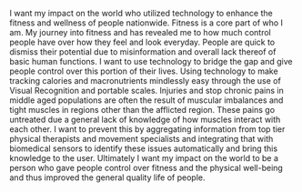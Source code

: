 I want my impact on the world who utilized technology to enhance the fitness and wellness of people nationwide. Fitness is a core part of who I am. My journey into fitness and has revealed me to how much control people have over how they feel and look everyday. People are quick to dismiss their potential due to misinformation and overall lack thereof of basic human functions. I want to use technology to bridge the gap and give people control over this portion of their lives. Using technology to make tracking calories and macronutrients mindlessly easy through the use of Visual Recognition and portable scales. Injuries and stop chronic pains in middle aged populations are often the result of muscular imbalances and tight muscles in regions other than the afflicted region. These pains go untreated due a general lack of knowledge of how muscles interact with each other. I want to prevent this by aggregating information from top tier physical therapists and movement specialists and integrating that with biomedical sensors to identify these issues automatically and bring this knowledge to the user. Ultimately I want my impact on the world to be a person who gave people control over fitness and the physical well-being and thus improved the general quality life of people.  

